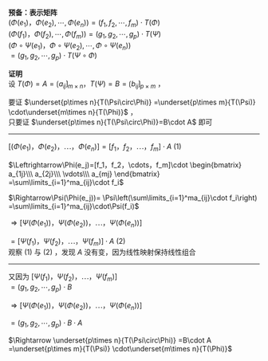 **预备：表示矩阵**  
$(\Phi(e_1)，\Phi(e_2),\cdots,\Phi(e_n))=(f_1,f_2,\cdots,f_m)\cdot T(\Phi)$  
$(\Phi(f_1)，\Phi(f_2),\cdots,\Phi(f_m))=(g_1,g_2,\cdots,g_p)\cdot T(\Psi)$  
$(\Phi\circ\Psi(e_1)，\Phi\circ\Psi(e_2),\cdots,\Phi\circ\Psi(e_n))$  
$=(g_1,g_2,\cdots,g_p)\cdot T(\Psi\circ\Phi)$  
  
**证明**  
设  $T(\Phi)=A=\lgroup a_{ij}\rgroup_{m\times n}，  
T(\Psi)=B=\lgroup b_{ij}\rgroup_{p\times m}$ ，  
  
要证 $\underset{p\times n}{T(\Psi\circ\Phi)}  
=\underset{p\times m}{T(\Psi)}  
\cdot\underset{m\times n}{T(\Phi)}$ ，  
只要证  $\underset{p\times n}{T(\Psi\circ\Phi)}=B\cdot A$ 即可  
  
---  
  
$[(\Phi(e_1)，\Phi(e_2)，\cdots，\Phi(e_n)]  
=[f_1，f_2，\cdots，f_m]\cdot A\ (1)$  
  
$\Leftrightarrow\Phi(e_j)=[f_1，f_2，\cdots，f_m]\cdot  
\begin{bmatrix}  
a_{1j}\\\ a_{2j}\\\ \vdots\\\ a_{mj}  
\end{bmatrix}  
=\sum\limits_{i=1}^ma_{ij}\cdot f_i$  
  
$\Rightarrow\Psi(\Phi(e_j))=  
\Psi\left(\sum\limits_{i=1}^ma_{ij}\cdot f_i\right)  
=\sum\limits_{i=1}^ma_{ij}\cdot\Psi(f_i)$  
  
$\Rightarrow[\Psi(\Phi(e_1))，\Psi(\Phi(e_2))，  
\cdots，\Psi(\Phi(e_n))]$  
  
$=[\Psi(f_1)，\Psi(f_2)，\cdots，\Psi(f_m)]\cdot A\ (2)$  
观察 $(1)$ 与 $(2)$ ，发现 $A$ 没有变，因为线性映射保持线性组合  
  
---  
  
又因为 $[\Psi(f_1)，\Psi(f_2)，\cdots，\Psi(f_m)]$  
$=(g_1,g_2,\cdots,g_p)\cdot B$  
  
$\Rightarrow[\Psi(\Phi(e_1))，\Psi(\Phi(e_2))，  
\cdots，\Psi(\Phi(e_n))]$  
  
$=(g_1,g_2,\cdots,g_p)\cdot B\cdot A$  
  
$\Rightarrow  
\underset{p\times n}{T(\Psi\circ\Phi)}  
=B\cdot A  
=\underset{p\times m}{T(\Psi)}  
\cdot\underset{m\times n}{T(\Phi)}$  
  
